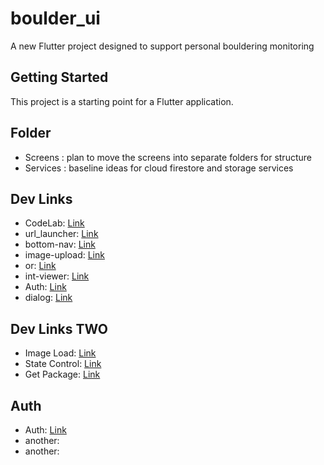 # boulder_ui

A new Flutter project designed to support personal bouldering monitoring

## Getting Started

This project is a starting point for a Flutter application.

## Folder

-   Screens : plan to move the screens into separate folders for structure
-   Services : baseline ideas for cloud firestore and storage services

## Dev Links

-   CodeLab: [Link](https://codelabs.developers.google.com/codelabs/flutter-codelab-first)
-   url_launcher: [Link](https://blog.logrocket.com/launching-urls-flutter-url_launcher/)
-   bottom-nav: [Link](https://blog.logrocket.com/how-to-build-a-bottom-navigation-bar-in-flutter/)
-   image-upload: [Link](https://www.educative.io/answers/how-to-upload-to-firebase-storage-with-flutter)
-   or: [Link](https://www.porkaone.com/2022/07/how-to-upload-images-and-display-them.html)
-   int-viewer: [Link](https://www.google.com/search?q=flutter+InteractiveViewer&rlz=1C1GCEA_enGB793GB793&oq=flutter+InteractiveViewer&aqs=chrome..69i57j35i39j0i20i263i512j0i512l6j0i22i30.1191j1j7&sourceid=chrome&ie=UTF-8#fpstate=ive&vld=cid:8f3cd736,vid:zrn7V3bMJvg)
-   Auth: [Link](https://blog.codemagic.io/firebase-authentication-google-sign-in-using-flutter/)
-   dialog: [Link](https://blog.logrocket.com/creating-dialogs-flutter/)

## Dev Links TWO

-   Image Load: [Link](https://stackoverflow.com/questions/68930109/flutter-get-image-from-firebase-storage-and-show-it-in-app)
-   State Control: [Link](https://blog.logrocket.com/ultimate-guide-getx-state-management-flutter/)
-   Get Package: [Link](https://pub.dev/packages/get)

## Auth

-   Auth: [Link](https://blog.codemagic.io/firebase-authentication-google-sign-in-using-flutter/)
-   another: [](https://blog.logrocket.com/implementing-firebase-authentication-in-a-flutter-app/)
-   another: [](https://firebase.flutter.dev/docs/auth/usage/)
